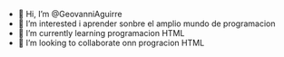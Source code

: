 - 👋 Hi, I’m @GeovanniAguirre
- 👀 I’m interested i aprender sonbre el amplio mundo de programacion
- 🌱 I’m currently learning  programacion HTML
- 💞️ I’m looking to collaborate onn progracion HTML    

<!---
GeovanniAguirre/GeovanniAguirre is a ✨ special ✨ repository because its `README.md` (this file) appears on your GitHub profile.
You can click the Preview link to take a look at your changes.
--->
